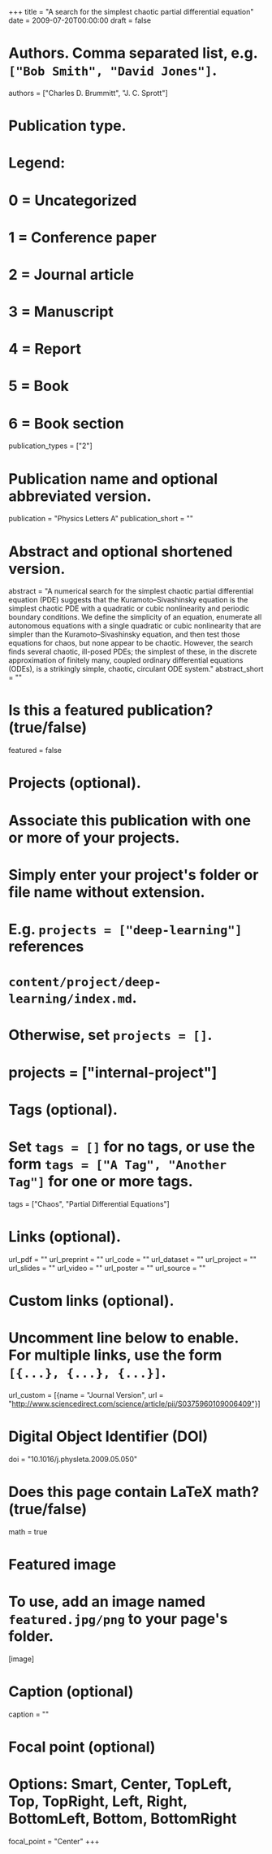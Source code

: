 +++
title = "A search for the simplest chaotic partial differential equation"
date = 2009-07-20T00:00:00
draft = false

# Authors. Comma separated list, e.g. `["Bob Smith", "David Jones"]`.
authors = ["Charles D. Brummitt", "J. C. Sprott"]

# Publication type.
# Legend:
# 0 = Uncategorized
# 1 = Conference paper
# 2 = Journal article
# 3 = Manuscript
# 4 = Report
# 5 = Book
# 6 = Book section
publication_types = ["2"]

# Publication name and optional abbreviated version.
publication = "Physics Letters A"
publication_short = ""

# Abstract and optional shortened version.
abstract = "A numerical search for the simplest chaotic partial differential equation (PDE) suggests that the Kuramoto–Sivashinsky equation is the simplest chaotic PDE with a quadratic or cubic nonlinearity and periodic boundary conditions. We define the simplicity of an equation, enumerate all autonomous equations with a single quadratic or cubic nonlinearity that are simpler than the Kuramoto–Sivashinsky equation, and then test those equations for chaos, but none appear to be chaotic. However, the search finds several chaotic, ill-posed PDEs; the simplest of these, in the discrete approximation of finitely many, coupled ordinary differential equations (ODEs), is a strikingly simple, chaotic, circulant ODE system."
abstract_short = ""

# Is this a featured publication? (true/false)
featured = false

# Projects (optional).
#   Associate this publication with one or more of your projects.
#   Simply enter your project's folder or file name without extension.
#   E.g. `projects = ["deep-learning"]` references 
#   `content/project/deep-learning/index.md`.
#   Otherwise, set `projects = []`.
# projects = ["internal-project"]

# Tags (optional).
#   Set `tags = []` for no tags, or use the form `tags = ["A Tag", "Another Tag"]` for one or more tags.
tags = ["Chaos", "Partial Differential Equations"]

# Links (optional).
url_pdf = ""
url_preprint = ""
url_code = ""
url_dataset = ""
url_project = ""
url_slides = ""
url_video = ""
url_poster = ""
url_source = ""

# Custom links (optional).
#   Uncomment line below to enable. For multiple links, use the form `[{...}, {...}, {...}]`.
url_custom = [{name = "Journal Version", url = "http://www.sciencedirect.com/science/article/pii/S0375960109006409"}]

# Digital Object Identifier (DOI)
doi = "10.1016/j.physleta.2009.05.050"

# Does this page contain LaTeX math? (true/false)
math = true

# Featured image
# To use, add an image named `featured.jpg/png` to your page's folder. 
[image]
  # Caption (optional)
  caption = ""

  # Focal point (optional)
  # Options: Smart, Center, TopLeft, Top, TopRight, Left, Right, BottomLeft, Bottom, BottomRight
  focal_point = "Center"
+++


